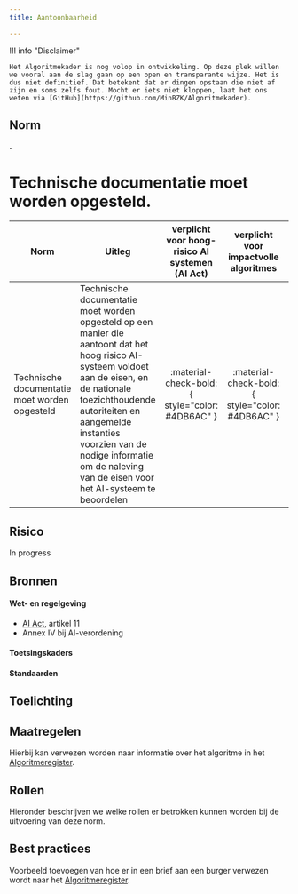 ```yaml
---
title: Aantoonbaarheid

---
```


!!! info "Disclaimer"

    Het Algoritmekader is nog volop in ontwikkeling. Op deze plek willen we vooral aan de slag gaan op een open en transparante wijze. Het is dus niet definitief. Dat betekent dat er dingen opstaan die niet af zijn en soms zelfs fout. Mocht er iets niet kloppen, laat het ons weten via [GitHub](https://github.com/MinBZK/Algoritmekader).


## Norm
**.**

# Technische documentatie moet worden opgesteld. 

| **Norm**                                                                                                                  | **Uitleg**                  | **verplicht voor hoog-risico AI systemen (AI Act)** |    **verplicht voor impactvolle algoritmes**    | **verplicht voor niet-impactvolle algoritmes**  |
|---------------------------------------------------------------------------------------------------------------------------|-----------------------------|:---------------------------------------------------:|:-----------------------------------------------:|:-----------------------------------------------:|
| Technische documentatie moet worden opgesteld | Technische documentatie moet worden opgesteld op een manier die aantoont dat het hoog risico AI-systeem voldoet aan de eisen, en de nationale toezichthoudende autoriteiten en aangemelde instanties voorzien van de nodige informatie om de naleving van de eisen voor het AI-systeem te beoordelen |   :material-check-bold:{ style="color: #4DB6AC" }   | :material-check-bold:{ style="color: #4DB6AC" } | :material-close:{ style="color: #EF5350" } |




## Risico
In progress

## Bronnen

#### Wet- en regelgeving
- [AI Act](https://artificialintelligenceact.eu/wp-content/uploads/2023/08/AI-Mandates-20-June-2023.pdf), artikel 11
- Annex IV bij AI-verordening 


#### Toetsingskaders


#### Standaarden


## Toelichting


## Maatregelen
Hierbij kan verwezen worden naar informatie over het algoritme in het [Algoritmeregister](https://algoritmes.overheid.nl/nl). 

## Rollen
Hieronder beschrijven we welke rollen er betrokken kunnen worden bij de uitvoering van deze norm. 



## Best practices
Voorbeeld toevoegen van hoe er in een brief aan een burger verwezen wordt naar het [Algoritmeregister](https://algoritmes.overheid.nl/nl). 



